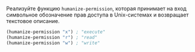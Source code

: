 
Реализуйте функцию `humanize-permission`, которая принимает на вход символьное обозначение прав доступа в Unix-системах и возвращает текстовое описание.

```scheme
(humanize-permission "x") ; "execute"
(humanize-permission "r") ; "read"
(humanize-permission "w") ; "write"
```
